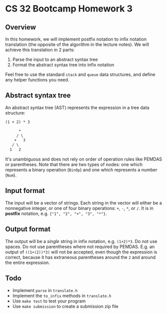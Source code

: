 # CS 32 Bootcamp Homework 3

## Overview

In this homework, we will implement postfix notation to infix notation
translation (the opposite of the algorithm in the lecture notes). We will
achieve this translation in 2 parts:

1. Parse the input to an abstract syntax tree
2. Format the abstract syntax tree into infix notation

Feel free to use the standard `stack` and `queue` data structures, and define
any helper functions you need.

## Abstract syntax tree

An abstract syntax tree (AST) represents the expression in a tree data structure:

```txt
(1 + 2) * 3

      *
     / \
    +   3
   / \
  1   2
```

It's unambiguous and does not rely on order of operation rules like PEMDAS or
parentheses. Note that there are two types of nodes: one which represents a
binary operation (`BinOp`) and one which represents a number (`Num`).

## Input format

The input will be a vector of strings. Each string in the vector will either be
a nonnegative integer, or one of four binary operations: `+`, `-`, `*`, or `/`.
It is in **postfix** notation, e.g. `{"1", "2", "+", "3", "*"}`.

## Output format

The output will be a *single* string in infix notation, e.g. `(1+2)*3`. Do not
use spaces. Do not use parentheses where not required by PEMDAS. E.g. an output
of `((1+(2))*3)` will not be accepted, even though the expression is correct,
because it has extraneous parentheses around the `2` and around the entire
expression.

## Todo

- Implement `parse` in `translate.h`
- Implement the `to_infix` methods in `translate.h`
- Use `make test` to test your program
- Use `make submission` to create a submission zip file
